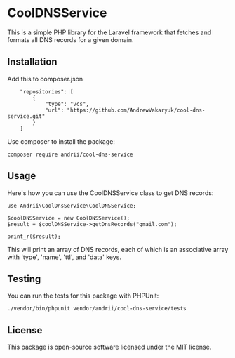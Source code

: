 # CoolDNSService

This is a simple PHP library for the Laravel framework that fetches and formats all DNS records for a given domain.

## Installation

Add this to composer.json
```
    "repositories": [
        {
            "type": "vcs",
            "url": "https://github.com/AndrewVakaryuk/cool-dns-service.git"
        }
    ]
```

Use composer to install the package:
```
composer require andrii/cool-dns-service
```

## Usage
Here's how you can use the CoolDNSService class to get DNS records:
```
use Andrii\CoolDnsService\CoolDNSService;

$coolDNSService = new CoolDNSService();
$result = $coolDNSService->getDnsRecords("gmail.com");

print_r($result);
```
This will print an array of DNS records, each of which is an associative array with 'type', 'name', 'ttl', and 'data' keys.

## Testing
You can run the tests for this package with PHPUnit:
```
./vendor/bin/phpunit vendor/andrii/cool-dns-service/tests
```

## License
This package is open-source software licensed under the MIT license.
